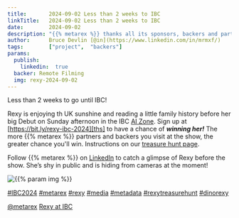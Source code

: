 ```yaml
---
title:       2024-09-02 Less than 2 weeks to IBC
linkTitle:   2024-09-02 Less than 2 weeks to IBC
date:        2024-09-02
description: "{{% metarex %}} thanks all its sponsors, backers and partners"
author:      Bruce Devlin [@in](https://www.linkedin.com/in/mrmxf/)
tags:        ["project",  "backers"]
params:
  publish:
    linkedin:  true
  backer: Remote Filming
  img: rexy-2024-09-02
---
```


Less than 2 weeks to go until IBC!

Rexy is enjoying th UK sunshine and reading a little family history before her
big Debut on Sunday afternoon in the IBC [AI Zone][rxydraw]. Sign up at
[https://bit.ly/rexy-ibc-2024][ths] to have a chance of ***winning her!*** The
more {{% metarex %}} partners and backers you visit at the show, the greater
chance you'll win. Instructions on our [treasure hunt page][thp].

Follow {{% metarex %}} on [LinkedIn][limrx] to catch a glimpse of Rexy before
the show. She’s shy in public and is hiding from cameras at the moment!

<img  class="ui centered bordered rounded image" src="featured-{{% param img %}}.jpg" alt="{{% param img %}}">

[#IBC2024](https://www.linkedin.com/search/results/all/?keywords=%23IBC2024)
[#metarex](https://www.linkedin.com/search/results/all/?keywords=%23metarex)
[#rexy](https://www.linkedin.com/search/results/all/?keywords=%23rexy)
[#media](https://www.linkedin.com/search/results/all/?keywords=%23media)
[#metadata](https://www.linkedin.com/search/results/all/?keywords=%23metadata)
[#rexytreasurehunt](https://www.linkedin.com/search/results/all/?keywords=%23rexytreasurehunt)
[#dinorexy](https://www.linkedin.com/search/results/all/?keywords=%23dinorexy)

<i class="linkedin icon"></i>[@metarex][limrx]
<i class="linkedin icon"></i>[Rexy at IBC][lirxy]

[web]:    http://www.remotefilming.com/
[meet]:   https://www.veneratech.com/ibc2024
[7.D45]:  https://ibc2024.mapyourshow.com/8_0/floorplan/?hallID=C&selectedBooth=7.D45

[limrx]:   https://uk.linkedin.com/company/metarex-media
[lirxy]:   https://www.linkedin.com/search/results/all/?keywords=%23ibc20024%20%23metarex%20%23rexy
[rxydraw]: https://ibc2024.mapyourshow.com/8_0/floorplan/?st=keyword&hallID=J&sv=V-NOVA&selectedBooth=14.AI03
[ths]:     https://bit.ly/rexy-ibc-2024
[thp]:     /project/treasure-hunt/
